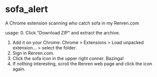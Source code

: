 sofa_alert
==========

A Chrome extension scanning who catch sofa in my Renren.com

usage:
  0. Click "Download ZIP" and extract the archive.
  1. Add it on your Chrome:
    Chrome > Extensions > Load unpacked extension... > select the folder.
  2. Sign in Renren.com.
  3. Click the sofa icon in the upper right conner. Bazinga!
  4. If nothing interesting, scroll the Renren web page and click the icon again.
  
